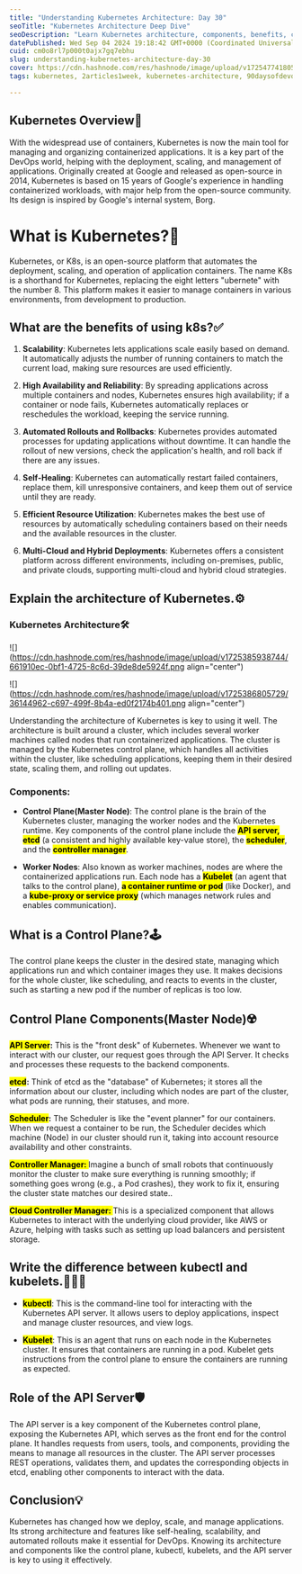 ```yaml
---
title: "Understanding Kubernetes Architecture: Day 30"
seoTitle: "Kubernetes Architecture Deep Dive"
seoDescription: "Learn Kubernetes architecture, components, benefits, control plane roles, API server, kubelets, and kubectl for efficient container management"
datePublished: Wed Sep 04 2024 19:18:42 GMT+0000 (Coordinated Universal Time)
cuid: cm0o8rl7p000t0ajx7gq7ebhu
slug: understanding-kubernetes-architecture-day-30
cover: https://cdn.hashnode.com/res/hashnode/image/upload/v1725477418059/1c54fe3a-27d5-4337-b352-b1fe81735614.png
tags: kubernetes, 2articles1week, kubernetes-architecture, 90daysofdevops

---
```


## **Kubernetes Overview**🔎

With the widespread use of containers, Kubernetes is now the main tool for managing and organizing containerized applications. It is a key part of the DevOps world, helping with the deployment, scaling, and management of applications. Originally created at Google and released as open-source in 2014, Kubernetes is based on 15 years of Google's experience in handling containerized workloads, with major help from the open-source community. Its design is inspired by Google's internal system, Borg.

# **What is Kubernetes?**🛞

Kubernetes, or K8s, is an open-source platform that automates the deployment, scaling, and operation of application containers. The name K8s is a shorthand for Kubernetes, replacing the eight letters "ubernete" with the number 8. This platform makes it easier to manage containers in various environments, from development to production.

## What are the benefits of using k8s?✅

1. **Scalability**: Kubernetes lets applications scale easily based on demand. It automatically adjusts the number of running containers to match the current load, making sure resources are used efficiently.
    
2. **High Availability and Reliability**: By spreading applications across multiple containers and nodes, Kubernetes ensures high availability; if a container or node fails, Kubernetes automatically replaces or reschedules the workload, keeping the service running.
    
3. **Automated Rollouts and Rollbacks**: Kubernetes provides automated processes for updating applications without downtime. It can handle the rollout of new versions, check the application's health, and roll back if there are any issues.
    
4. **Self-Healing**: Kubernetes can automatically restart failed containers, replace them, kill unresponsive containers, and keep them out of service until they are ready.
    
5. **Efficient Resource Utilization**: Kubernetes makes the best use of resources by automatically scheduling containers based on their needs and the available resources in the cluster.
    
6. **Multi-Cloud and Hybrid Deployments**: Kubernetes offers a consistent platform across different environments, including on-premises, public, and private clouds, supporting multi-cloud and hybrid cloud strategies.
    

## Explain the architecture of Kubernetes.⚙️

### **Kubernetes Architecture**🛠️

![](https://cdn.hashnode.com/res/hashnode/image/upload/v1725385938744/661910ec-0bf1-4725-8c6d-39de8de5924f.png align="center")

![](https://cdn.hashnode.com/res/hashnode/image/upload/v1725386805729/36144962-c697-499f-8b4a-ed0f2174b401.png align="center")

Understanding the architecture of Kubernetes is key to using it well. The architecture is built around a cluster, which includes several worker machines called nodes that run containerized applications. The cluster is managed by the Kubernetes control plane, which handles all activities within the cluster, like scheduling applications, keeping them in their desired state, scaling them, and rolling out updates.

### **Components:**

* **Control Plane(Master Node)**: The control plane is the brain of the Kubernetes cluster, managing the worker nodes and the Kubernetes runtime. Key components of the control plane include the **<mark>API server, etcd</mark>** (a consistent and highly available key-value store), the **<mark>scheduler</mark>**, and the **<mark>controller manager</mark>**.
    
* **Worker Nodes**: Also known as worker machines, nodes are where the containerized applications run. Each node has a **<mark>Kubelet</mark>** (an agent that talks to the control plane), **<mark>a container runtime or pod</mark>** (like Docker), and a **<mark>kube-proxy or service proxy</mark>** (which manages network rules and enables communication).
    

## What is a Control Plane?🕹️

The control plane keeps the cluster in the desired state, managing which applications run and which container images they use. It makes decisions for the whole cluster, like scheduling, and reacts to events in the cluster, such as starting a new pod if the number of replicas is too low.

## Control Plane Components(Master Node)☢️

**<mark>API Server</mark>:** This is the "front desk" of Kubernetes. Whenever we want to interact with our cluster, our request goes through the API Server. It checks and processes these requests to the backend components.

**<mark>etcd</mark>:** Think of etcd as the "database" of Kubernetes; it stores all the information about our cluster, including which nodes are part of the cluster, what pods are running, their statuses, and more.

**<mark>Scheduler</mark>:** The Scheduler is like the "event planner" for our containers. When we request a container to be run, the Scheduler decides which machine (Node) in our cluster should run it, taking into account resource availability and other constraints.

**<mark>Controller Manager: </mark>** Imagine a bunch of small robots that continuously monitor the cluster to make sure everything is running smoothly; if something goes wrong (e.g., a Pod crashes), they work to fix it, ensuring the cluster state matches our desired state..

**<mark>Cloud Controller Manager: </mark>** This is a specialized component that allows Kubernetes to interact with the underlying cloud provider, like AWS or Azure, helping with tasks such as setting up load balancers and persistent storage.

## Write the difference between kubectl and kubelets.👨🏻‍💻

* **<mark>kubectl</mark>**: This is the command-line tool for interacting with the Kubernetes API server. It allows users to deploy applications, inspect and manage cluster resources, and view logs.
    
* **<mark>Kubelet</mark>**: This is an agent that runs on each node in the Kubernetes cluster. It ensures that containers are running in a pod. Kubelet gets instructions from the control plane to ensure the containers are running as expected.
    

## Role of the API Server🛡️

The API server is a key component of the Kubernetes control plane, exposing the Kubernetes API, which serves as the front end for the control plane. It handles requests from users, tools, and components, providing the means to manage all resources in the cluster. The API server processes REST operations, validates them, and updates the corresponding objects in etcd, enabling other components to interact with the data.

## Conclusion💡

Kubernetes has changed how we deploy, scale, and manage applications. Its strong architecture and features like self-healing, scalability, and automated rollouts make it essential for DevOps. Knowing its architecture and components like the control plane, kubectl, kubelets, and the API server is key to using it effectively.